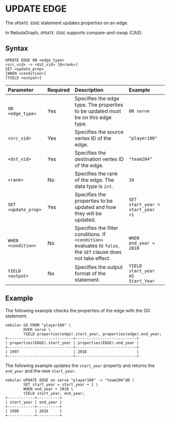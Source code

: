 # UPDATE EDGE

The `UPDATE EDGE` statement updates properties on an edge.

In NebulaGraph, `UPDATE EDGE` supports compare-and-swap (CAS).

## Syntax

```ngql
UPDATE EDGE ON <edge_type>
<src_vid> -> <dst_vid> [@<rank>]
SET <update_prop>
[WHEN <condition>]
[YIELD <output>]
```

| Parameter           | Required | Description                                                                                                    | Example                          |
|:---|:---|:---|:---|
| `ON <edge_type>`    | Yes      | Specifies the edge type. The properties to be updated must be on this edge type.                               | `ON serve`                       |
| `<src_vid>`         | Yes      | Specifies the source vertex ID of the edge.                                                                    | `"player100"`                    |
| `<dst_vid>`         | Yes      | Specifies the destination vertex ID of the edge.                                                               | `"team204"`                      |
| `<rank>`            | No       | Specifies the rank of the edge.  The data type is `int`.                                                                                 | `10`                             |
| `SET <update_prop>` | Yes      | Specifies the properties to be updated and how they will be updated.                                           | `SET start_year = start_year +1` |
| `WHEN <condition>`  | No       | Specifies the filter conditions. If `<condition>` evaluates to `false`, the `SET` clause does not take effect. | `WHEN end_year < 2010`           |
| `YIELD <output>`    | No       | Specifies the output format of the statement.                                                                  | `YIELD start_year AS Start_Year` |

## Example

The following example checks the properties of the edge with the GO statement.

```ngql
nebula> GO FROM "player100" \
        OVER serve \
        YIELD properties(edge).start_year, properties(edge).end_year;
+-----------------------------+---------------------------+
| properties(EDGE).start_year | properties(EDGE).end_year |
+-----------------------------+---------------------------+
| 1997                        | 2016                      |
+-----------------------------+---------------------------+
```

The following example updates the `start_year` property and returns the `end_year` and the new `start_year`.

```ngql
nebula> UPDATE EDGE on serve "player100" -> "team204"@0 \
        SET start_year = start_year + 1 \
        WHEN end_year > 2010 \
        YIELD start_year, end_year;
+------------+----------+
| start_year | end_year |
+------------+----------+
| 1998       | 2016     |
+------------+----------+
```
